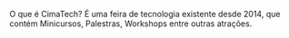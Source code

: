 O que é CimaTech?
É uma feira de tecnologia existente desde 2014, que contém Minicursos, Palestras, Workshops entre outras atrações.
